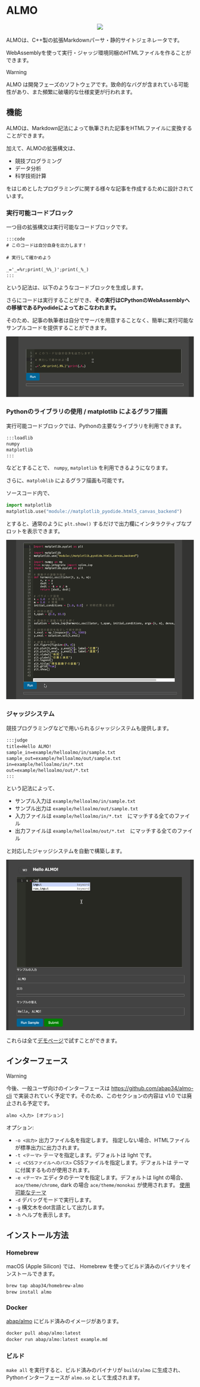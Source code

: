 # ALMO


<p align="center">
<img src="https://www.abap34.com/almo_logo.png" width="300px">
</p>


ALMOは、C++製の拡張Markdownパーサ・静的サイトジェネレータです。 

WebAssemblyを使って実行・ジャッジ環境同梱のHTMLファイルを作ることができます。

> [!warning]
> ALMO は開発フェーズのソフトウェアです。致命的なバグが含まれている可能性があり、また頻繁に破壊的な仕様変更が行われます。


## 機能

ALMOは、Markdown記法によって執筆された記事をHTMLファイルに変換することができます。

加えて、ALMOの拡張構文は、

- 競技プログラミング
- データ分析
- 科学技術計算

をはじめとしたプログラミングに関する様々な記事を作成するために設計されています。

### 実行可能コードブロック

一つ目の拡張構文は実行可能なコードブロックです。

```
:::code
# このコードは自分自身を出力します！　

# 実行して確かめよう

_='_=%r;print(_%%_)';print(_%_)
:::
```

という記法は、以下のようなコードブロックを生成します。

さらにコードは実行することができ、**その実行はCPythonのWebAssemblyへの移植であるPyodideによっておこなわれます。**

そのため、記事の執筆者は自分でサーバを用意することなく、簡単に実行可能なサンプルコードを提供することができます。

![](example/demo_code.gif)

### Pythonのライブラリの使用 / matplotlib によるグラフ描画

実行可能コードブロックでは、Pythonの主要なライブラリを利用できます。

```
:::loadlib
numpy
matplotlib
:::
```

などとすることで、 `numpy`, `matplotlib` を利用できるようになります。

さらに、`matploblib` によるグラフ描画も可能です。

ソースコード内で、　

```python
import matplotlib
matplotlib.use("module://matplotlib_pyodide.html5_canvas_backend")
```

とすると、通常のように `plt.show()` するだけで出力欄にインタラクティブなプロットを表示できます。

![](example/demo_plot.gif)

### ジャッジシステム

競技プログラミングなどで用いられるジャッジシステムも提供します。

```
:::judge
title=Hello ALMO!　　　                        
sample_in=example/helloalmo/in/sample.txt     
sample_out=example/helloalmo/out/sample.txt  
in=example/helloalmo/in/*.txt                 
out=example/helloalmo/out/*.txt               
:::
```

という記法によって、

- サンプル入力は `example/helloalmo/in/sample.txt` 
- サンプル出力は `example/helloalmo/out/sample.txt`
- 入力ファイルは `example/helloalmo/in/*.txt`　にマッチする全てのファイル
- 出力ファイルは `example/helloalmo/out/*.txt`　にマッチする全てのファイル

と対応したジャッジシステムを自動で構築します。

![](example/demo_judge.gif)


これらは全て[デモページ](https://www.abap34.com/almo.html)で試すことができます。


## インターフェース


> [!warning]
> 今後、一般ユーザ向けのインターフェースは https://github.com/abap34/almo-cli で実装されていく予定です。そのため、このセクションの内容は v1.0 では廃止される予定です。



`almo <入力> [オプション]`


オプション:

-  `-o <出力>`     出力ファイル名を指定します。 指定しない場合、HTMLファイルが標準出力に出力されます。
-  `-t <テーマ>`   テーマを指定します。デフォルトは light です。
-  `-c <CSSファイルへのパス>`   CSSファイルを指定します。デフォルトは テーマに付属するものが使用されます。
-  `-e <テーマ>`   エディタのテーマを指定します。デフォルトは light の場合、 `ace/theme/chrome`, dark の場合 `ace/theme/monokai` が使用されます。 [使用可能なテーマ](https://github.com/ajaxorg/ace/tree/master/src/theme)
-  `-d`            デバッグモードで実行します。 
-  `-g`            構文木をdot言語として出力します。
-  `-h`            ヘルプを表示します。


## インストール方法

### Homebrew

macOS (Apple Silicon) では、 Homebrew を使ってビルド済みのバイナリをインストールできます。

```bash
brew tap abap34/homebrew-almo
brew install almo
```

### Docker

[abap/almo](https://hub.docker.com/repository/docker/abap/almo/general) にビルド済みのイメージがあります。

```bash
docker pull abap/almo:latest
docker run abap/almo:latest example.md
```

### ビルド

`make all` を実行すると、ビルド済みのバイナリが `build/almo` に生成され、 Pythonインターフェースが `almo.so` として生成されます。
